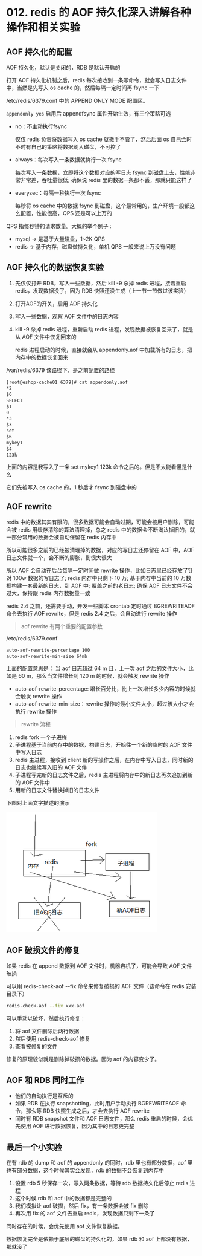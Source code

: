 # 012. redis 的 AOF 持久化深入讲解各种操作和相关实验


## AOF 持久化的配置

AOF 持久化，默认是关闭的，RDB 是默认开启的

打开 AOF 持久化机制之后，redis 每次接收到一条写命令，就会写入日志文件中，当然是先写入 os cache 的，然后每隔一定时间再 fsync 一下

/etc/redis/6379.conf 中的 APPEND ONLY MODE 配置区。

`appendonly yes` 启用后 appendfsync 属性开始生效，有三个策略可选

- no：不主动执行fsync

    仅仅 redis 负责将数据写入 os cache 就撒手不管了，然后后面 os 自己会时不时有自己的策略将数据刷入磁盘，不可控了
- always：每次写入一条数据就执行一次 fsync

    每次写入一条数据，立即将这个数据对应的写日志 fsync 到磁盘上去，性能非常非常差，吞吐量很低; 确保说 redis 里的数据一条都不丢，那就只能这样了
- everysec：每隔一秒执行一次 fsync

    每秒将 os cache 中的数据 fsync 到磁盘，这个最常用的，生产环境一般都这么配置，性能很高，QPS 还是可以上万的

QPS 指每秒钟的请求数量。大概的举个例子 :
- mysql -> 是基于大量磁盘，1~2K QPS
- redis -> 基于内存，磁盘做持久化，单机 QPS 一般来说上万没有问题


## AOF 持久化的数据恢复实验
1. 先仅仅打开 RDB，写入一些数据，然后 kill -9 杀掉 redis 进程，接着重启 redis，发现数据没了，因为 RDB 快照还没生成（上一节一节做过该实验）
2. 打开AOF的开关，启用 AOF 持久化
3. 写入一些数据，观察 AOF 文件中的日志内容
4. kill -9 杀掉 redis 进程，重新启动 redis 进程，发现数据被恢复回来了，就是从 AOF 文件中恢复回来的

    redis 进程启动的时候，直接就会从 appendonly.aof 中加载所有的日志，把内存中的数据恢复回来

/var/redis/6379 该路径下，是之前配置的路径
```
[root@eshop-cache01 6379]# cat appendonly.aof
*2
$6
SELECT
$1
0
*3
$3
set
$6
mykey1
$4
123k
```
上面的内容是我写入了一条 set mykey1 123k 命令之后的。但是不太能看懂是什么

它们先被写入 os cache 的，1 秒后才 fsync 到磁盘中的


## AOF rewrite
redis 中的数据其实有限的，很多数据可能会自动过期，可能会被用户删除，可能会被 redis 用缓存清除的算法清理掉，总之 redis 中的数据会不断淘汰掉旧的，就一部分常用的数据会被自动保留在 redis 内存中

所以可能很多之前的已经被清理掉的数据，对应的写日志还停留在 AOF 中，AOF 日志文件就一个，会不断的膨胀，到很大很大

所以 AOF 会自动在后台每隔一定时间做 rewrite 操作，比如日志里已经存放了针对 100w 数据的写日志了; redis 内存中只剩下 10 万; 基于内存中当前的 10 万数据构建一套最新的日志，到 AOF 中; 覆盖之前的老日志; 确保 AOF 日志文件不会过大，保持跟 redis 内存数据量一致

redis 2.4 之前，还需要手动，开发一些脚本 crontab 定时通过 BGREWRITEAOF 命令去执行 AOF rewrite，但是 redis 2.4 之后，会自动进行 rewrite 操作

> aof rewrite 有两个重要的配置参数

/etc/redis/6379.conf
```
auto-aof-rewrite-percentage 100
auto-aof-rewrite-min-size 64mb
```
上面的配置意思是： 当 aof 日志超过 64 m 且，上一次 aof 之后的文件大小，比如是 60 m，那么当文件增长到 120 m 的时候，就会触发 rewrite 操作

- auto-aof-rewrite-percentage: 增长百分比，比上一次增长多少内容的时候就会触发 rewrite 操作
- auto-aof-rewrite-min-size：rewrite 操作的最小文件大小，超过该大小才会执行 rewrite 操作

> rewrite 流程

1. redis fork 一个子进程
2. 子进程基于当前内存中的数据，构建日志，开始往一个新的临时的 AOF 文件中写入日志
3. redis 主进程，接收到 client 新的写操作之后，在内存中写入日志，同时新的日志也继续写入旧的 AOF 文件
4. 子进程写完新的日志文件之后，redis 主进程将内存中的新日志再次追加到新的 AOF 文件中
5. 用新的日志文件替换掉旧的日志文件

下图对上面文字描述的演示

![](./assets/markdown-img-paste-20190320222815420.png)

## AOF 破损文件的修复
如果 redis 在 append 数据到 AOF 文件时，机器宕机了，可能会导致 AOF 文件破损

可以用 redis-check-aof --fix 命令来修复破损的 AOF 文件（该命令在 redis 安装目录下）

```bash
redis-check-aof --fix xxx.aof
```

可以手动以破坏，然后执行修复：

1. 将 aof 文件删除后两行数据
2. 然后使用 redis-check-aof 修复
3. 查看被修复的文件

修复的原理貌似就是删除掉破损的数据。因为 aof 的内容变少了。

## AOF 和 RDB 同时工作

- 他们的自动执行是互斥的
- 如果 RDB 在执行 snapshotting，此时用户手动执行 BGREWRITEAOF 命令，那么等 RDB 快照生成之后，才会去执行 AOF rewrite
- 同时有 RDB snapshot 文件和 AOF 日志文件，那么 redis 重启的时候，会优先使用 AOF 进行数据恢复，因为其中的日志更完整

## 最后一个小实验
在有 rdb 的 dump 和 aof 的 appendonly 的同时，rdb 里也有部分数据，aof 里也有部分数据，这个时候其实会发现，rdb 的数据不会恢复到内存中

1. 设置 rdb 5 秒保存一次，写入两条数据，等待 rdb 数据持久化后停止 redis 进程
2. 这个时候 rdb 和 aof 中的数据都是完整的
3. 我们模拟让 aof 破损，然后 fix，有一条数据会被 fix 删除
4. 再次用 fix 的 aof 文件去重启 redis，发现数据只剩下一条了

同时存在的时候，会优先使用 aof 文件恢复数据。

数据恢复完全是依赖于底层的磁盘的持久化的，如果 rdb 和 aof 上都没有数据，那就没了
